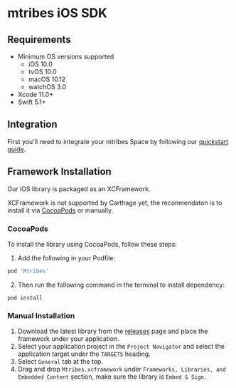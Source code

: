 # mtribes iOS SDK

## Requirements

- Minimum OS versions supported
  - iOS 10.0
  - tvOS 10.0
  - macOS 10.12
  - watchOS 3.0
- Xcode 11.0+
- Swift 5.1+

## Integration

First you'll need to integrate your mtribes Space by following our
[quickstart guide](https://mtribes.com/org/_space/developer).

## Framework Installation

Our iOS library is packaged as an XCFramework. 

XCFramework is not supported by Carthage yet, the reconmendaton is to install it via [CocoaPods](https://cocoapods.org) or manually.

### CocoaPods

To install the library using CocoaPods, follow these steps:

1. Add the following in your Podfile:

```ruby
pod 'Mtribes'
```

2. Then run the following command in the terminal to install dependency:

```shell
pod install
```

### Manual Installation

1. Download the latest library from the [releases](https://github.com/mtribes/client-ios/releases) page and
   place the framework under your application.
1. Select your application project in the `Project Navigator` and select the application target under
   the `TARGETS` heading.
1. Select `General` tab at the top.
1. Drag and drop `Mtribes.xcframework` under `Frameworks, Libraries, and Embedded Content` section,
   make sure the library is `Embed & Sign`.
